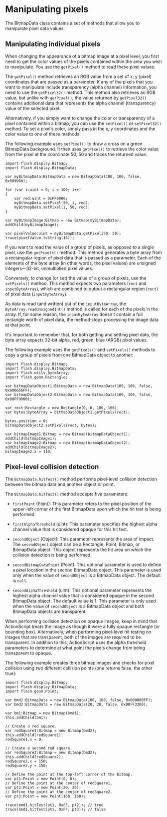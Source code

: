 # Manipulating pixels

<div>

The BitmapData class contains a set of methods that allow you to manipulate
pixel data values.

</div>

<div>

## Manipulating individual pixels

<div>

When changing the appearance of a bitmap image at a pixel level, you first need
to get the color values of the pixels contained within the area you wish to
manipulate. You use the `getPixel()` method to read these pixel values.

The `getPixel()` method retrieves an RGB value from a set of x, y (pixel)
coordinates that are passed as a parameter. If any of the pixels that you want
to manipulate include transparency (alpha channel) information, you need to use
the `getPixel32()` method. This method also retrieves an RGB value, but unlike
with `getPixel()`, the value returned by `getPixel32()` contains additional data
that represents the alpha channel (transparency) value of the selected pixel.

Alternatively, if you simply want to change the color or transparency of a pixel
contained within a bitmap, you can use the `setPixel()` or `setPixel32()`
method. To set a pixel’s color, simply pass in the x, y coordinates and the
color value to one of these methods.

The following example uses `setPixel()` to draw a cross on a green BitmapData
background. It then uses `getPixel()` to retrieve the color value from the pixel
at the coordinate 50, 50 and traces the returned value.

    import flash.display.Bitmap;
    import flash.display.BitmapData;

    var myBitmapData:BitmapData = new BitmapData(100, 100, false, 0x009900);

    for (var i:uint = 0; i < 100; i++)
    {
        var red:uint = 0xFF0000;
        myBitmapData.setPixel(50, i, red);
        myBitmapData.setPixel(i, 50, red);
    }

    var myBitmapImage:Bitmap = new Bitmap(myBitmapData);
    addChild(myBitmapImage);

    var pixelValue:uint = myBitmapData.getPixel(50, 50);
    trace(pixelValue.toString(16));

If you want to read the value of a group of pixels, as opposed to a single
pixel, use the `getPixels()` method. This method generates a byte array from a
rectangular region of pixel data that is passed as a parameter. Each of the
elements of the byte array (in other words, the pixel values) are unsigned
integers—32-bit, unmultiplied pixel values.

Conversely, to change (or set) the value of a group of pixels, use the
`setPixels()` method. This method expects two parameters (`rect` and
`inputByteArray`), which are combined to output a rectangular region (`rect`) of
pixel data (`inputByteArray`).

As data is read (and written) out of the `inputByteArray`, the
`ByteArray.readUnsignedInt()` method is called for each of the pixels in the
array. If, for some reason, the `inputByteArray` doesn't contain a full
rectangle worth of pixel data, the method stops processing the image data at
that point.

It's important to remember that, for both getting and setting pixel data, the
byte array expects 32-bit alpha, red, green, blue (ARGB) pixel values.

The following example uses the `getPixels()` and `setPixels()` methods to copy a
group of pixels from one BitmapData object to another:

    import flash.display.Bitmap;
    import flash.display.BitmapData;
    import flash.utils.ByteArray;
    import flash.geom.Rectangle;

    var bitmapDataObject1:BitmapData = new BitmapData(100, 100, false, 0x006666FF);
    var bitmapDataObject2:BitmapData = new BitmapData(100, 100, false, 0x00FF0000);

    var rect:Rectangle = new Rectangle(0, 0, 100, 100);
    var bytes:ByteArray = bitmapDataObject1.getPixels(rect);

    bytes.position = 0;
    bitmapDataObject2.setPixels(rect, bytes);

    var bitmapImage1:Bitmap = new Bitmap(bitmapDataObject1);
    addChild(bitmapImage1);
    var bitmapImage2:Bitmap = new Bitmap(bitmapDataObject2);
    addChild(bitmapImage2);
    bitmapImage2.x = 110;

</div>

</div>

<div>

## Pixel-level collision detection

<div>

The `BitmapData.hitTest()` method performs pixel-level collision detection
between the bitmap data and another object or point.

The `BitmapData.hitTest()` method accepts five parameters:

- `firstPoint` (Point): This parameter refers to the pixel position of the
  upper-left corner of the first BitmapData upon which the hit test is being
  performed.

- `firstAlphaThreshold` (uint): This parameter specifies the highest alpha
  channel value that is considered opaque for this hit test.

- `secondObject` (Object): This parameter represents the area of impact. The
  `secondObject` object can be a Rectangle, Point, Bitmap, or BitmapData object.
  This object represents the hit area on which the collision detection is being
  performed.

- `secondBitmapDataPoint` (Point): This optional parameter is used to define a
  pixel location in the second BitmapData object. This parameter is used only
  when the value of `secondObject` is a BitmapData object. The default is
  `null`.

- `secondAlphaThreshold` (uint): This optional parameter represents the highest
  alpha channel value that is considered opaque in the second BitmapData object.
  The default value is 1. This parameter is only used when the value of
  `secondObject` is a BitmapData object and both BitmapData objects are
  transparent.

When performing collision detection on opaque images, keep in mind that
ActionScript treats the image as though it were a fully opaque rectangle (or
bounding box). Alternatively, when performing pixel-level hit testing on images
that are transparent, both of the images are required to be transparent. In
addition to this, ActionScript uses the alpha threshold parameters to determine
at what point the pixels change from being transparent to opaque.

The following example creates three bitmap images and checks for pixel collision
using two different collision points (one returns false, the other true):

    import flash.display.Bitmap;
    import flash.display.BitmapData;
    import flash.geom.Point;

    var bmd1:BitmapData = new BitmapData(100, 100, false, 0x000000FF);
    var bmd2:BitmapData = new BitmapData(20, 20, false, 0x00FF3300);

    var bm1:Bitmap = new Bitmap(bmd1);
    this.addChild(bm1);

    // Create a red square.
    var redSquare1:Bitmap = new Bitmap(bmd2);
    this.addChild(redSquare1);
    redSquare1.x = 0;

    // Create a second red square.
    var redSquare2:Bitmap = new Bitmap(bmd2);
    this.addChild(redSquare2);
    redSquare2.x = 150;
    redSquare2.y = 150;

    // Define the point at the top-left corner of the bitmap.
    var pt1:Point = new Point(0, 0);
    // Define the point at the center of redSquare1.
    var pt2:Point = new Point(20, 20);
    // Define the point at the center of redSquare2.
    var pt3:Point = new Point(160, 160);

    trace(bmd1.hitTest(pt1, 0xFF, pt2)); // true
    trace(bmd1.hitTest(pt1, 0xFF, pt3)); // false

</div>

</div>
